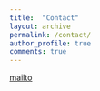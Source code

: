 ```yaml
---
title:  "Contact"
layout: archive
permalink: /contact/
author_profile: true
comments: true
---
```

[mailto](mailto:lenin672@hotmail.com)
